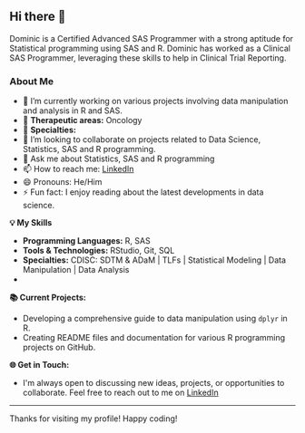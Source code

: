 ## Hi there 👋

Dominic is a Certified Advanced SAS Programmer with a strong aptitude for Statistical programming using SAS and R. Dominic has worked as a Clinical SAS Programmer, leveraging these skills to help in Clinical Trial Reporting.

### About Me
- 🔭 I’m currently working on various projects involving data manipulation and analysis in R and SAS.
- 🌱 **Therapeutic areas:** Oncology
- 🤔 **Specialties:** 
- 👯 I’m looking to collaborate on projects related to Data Science, Statistics, SAS and R programming.
- 💬 Ask me about Statistics, SAS and R programming
- 📫 How to reach me: [LinkedIn](https://www.linkedin.com)
- 😄 Pronouns: He/Him
- ⚡ Fun fact: I enjoy reading about the latest developments in data science.

**💡 My Skills**
- **Programming Languages:** R, SAS
- **Tools & Technologies:** RStudio, Git, SQL
- **Specialties:** CDISC: SDTM & ADaM | TLFs | Statistical Modeling | Data Manipulation | Data Analysis
- 
**📚 Current Projects:**
- Developing a comprehensive guide to data manipulation using `dplyr` in R.
- Creating README files and documentation for various R programming projects on GitHub.

**🌐 Get in Touch:**
- I'm always open to discussing new ideas, projects, or opportunities to collaborate. Feel free to reach out to me on [LinkedIn](https://www.linkedin.com)

---

Thanks for visiting my profile! Happy coding!
